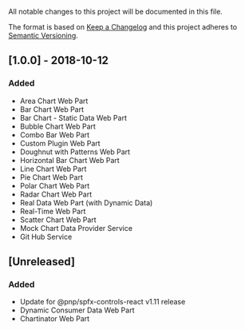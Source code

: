 All notable changes to this project will be documented in this file.

The format is based on [Keep a Changelog](http://keepachangelog.com/en/1.0.0/)
and this project adheres to [Semantic Versioning](http://semver.org/spec/v2.0.0.html).

## [1.0.0] - 2018-10-12

### Added

- Area Chart Web Part
- Bar Chart Web Part
- Bar Chart - Static Data Web Part
- Bubble Chart Web Part
- Combo Bar Web Part
- Custom Plugin Web Part
- Doughnut with Patterns Web Part
- Horizontal Bar Chart Web Part
- Line Chart Web Part
- Pie Chart Web Part
- Polar Chart Web Part
- Radar Chart Web Part
- Real Data Web Part (with Dynamic Data)
- Real-Time Web Part
- Scatter Chart Web Part
- Mock Chart Data Provider Service
- Git Hub Service

## [Unreleased]
### Added

- Update for @pnp/spfx-controls-react v1.11 release
- Dynamic Consumer Data Web Part
- Chartinator Web Part
